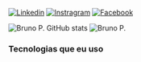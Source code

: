 

[![Linkedin](https://img.shields.io/badge/LinkedIn-0077B5?style=for-the-badge&logo=linkedin&logoColor=white
)](https://www.linkedin.com/in/bruno-paulino-de-brito-3a3658303)
[![Instragram](https://img.shields.io/badge/Instagram-E4405F?style=for-the-badge&logo=instagram&logoColor=white)](https://www.instagram.com/brunonortenr4n/?hl=pt-br)
[![Facebook](https://img.shields.io/badge/Facebook-1877F2?style=for-the-badge&logo=facebook&logoColor=white)](https://www.facebook.com/Brunonortenran/)

![Bruno P. GitHub stats](https://github-readme-stats.vercel.app/api?username=nortenranBruno&show_icons=true&theme=radical)
![Bruno P.](https://github-readme-stats.vercel.app/api/top-langs/?username=nortenranBruno&hide_progress=true&theme=radical)

### Tecnologias que eu uso

<div style="display: inline_block"><br/>
  <img align="center" alt=""HTML5 src="https://img.shields.io/badge/HTML5-E34F26?style=for-the-badge&logo=html5&logoColor=white">   
  <img align="center" alt=""HTML5 src="https://img.shields.io/badge/CSS3-1572B6?style=for-the-badge&logo=css3&logoColor=white">   
  <img align="center" alt=""HTML5 src="https://img.shields.io/badge/JavaScript-323330?style=for-the-badge&logo=javascript&logoColor=F7DF1E">   
  <img align="center" alt=""HTML5 src="https://img.shields.io/badge/Windows-0078D6?style=for-the-badge&logo=windows&logoColor=white">
  <img align="center" alt=""HTML5 src="https://img.shields.io/badge/GIT-E44C30?style=for-the-badge&logo=git&logoColor=white">
  </div>
